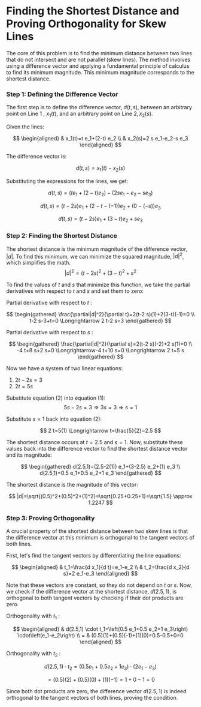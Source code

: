 # Finding the Shortest Distance and Proving Orthogonality for Skew Lines

The core of this problem is to find the minimum distance between two lines that do not intersect and are not parallel (skew lines). The method involves using a difference vector and applying a fundamental principle of calculus to find its minimum magnitude. This minimum magnitude corresponds to the shortest distance.

### Step 1: Defining the Difference Vector

The first step is to define the difference vector, $d(t, s)$, between an arbitrary point on Line 1 , $x_1(t)$, and an arbitrary point on Line $2, x_2(s)$.

Given the lines:

$$
\begin{aligned}
& x_1(t)=t e_1+(2-t) e_2 \\
& x_2(s)=2 s e_1-e_2-s e_3
\end{aligned}
$$


The difference vector is:

$$
d(t, s)=x_1(t)-x_2(s)
$$


Substituting the expressions for the lines, we get:

$$
d(t, s)=\left(t e_1+(2-t) e_2\right)-\left(2 s e_1-e_2-s e_3\right)
$$

$$
d(t, s)=(t-2 s) e_1+(2-t-(-1)) e_2+(0-(-s)) e_3
$$


$$
d(t, s)=(t-2 s) e_1+(3-t) e_2+s e_3
$$

### Step 2: Finding the Shortest Distance

The shortest distance is the minimum magnitude of the difference vector, $|d|$. To find this minimum, we can minimize the squared magnitude, $|d|^2$, which simplifies the math.
$$
|d|^2=(t-2 s)^2+(3-t)^2+s^2
$$


To find the values of $t$ and $s$ that minimize this function, we take the partial derivatives with respect to $t$ and $s$ and set them to zero:

Partial derivative with respect to $t$ :

$$
\begin{gathered}
\frac{\partial|d|^2}{\partial t}=2(t-2 s)(1)+2(3-t)(-1)=0 \\
t-2 s-3+t=0 \Longrightarrow 2 t-2 s=3
\end{gathered}
$$


Partial derivative with respect to $s$ :

$$
\begin{gathered}
\frac{\partial|d|^2}{\partial s}=2(t-2 s)(-2)+2 s(1)=0 \\
-4 t+8 s+2 s=0 \Longrightarrow-4 t+10 s=0 \Longrightarrow 2 t=5 s
\end{gathered}
$$


Now we have a system of two linear equations:
1. $2 t-2 s=3$
2. $2 t=5 s$

Substitute equation (2) into equation (1):
$$
5 s-2 s=3 \Longrightarrow 3 s=3 \Longrightarrow s=1
$$


Substitute $s=1$ back into equation (2):

$$
2 t=5(1) \Longrightarrow t=\frac{5}{2}=2.5
$$


The shortest distance occurs at $t=2.5$ and $s=1$.
Now, substitute these values back into the difference vector to find the shortest distance vector and its magnitude:

$$
\begin{gathered}
d(2.5,1)=(2.5-2(1)) e_1+(3-2.5) e_2+(1) e_3 \\
d(2.5,1)=0.5 e_1+0.5 e_2+1 e_3
\end{gathered}
$$


The shortest distance is the magnitude of this vector:

$$
|d|=\sqrt{(0.5)^2+(0.5)^2+(1)^2}=\sqrt{0.25+0.25+1}=\sqrt{1.5} \approx 1.2247
$$

### Step 3: Proving Orthogonality

A crucial property of the shortest distance between two skew lines is that the difference vector at this minimum is orthogonal to the tangent vectors of both lines.

First, let's find the tangent vectors by differentiating the line equations:

$$
\begin{aligned}
& t_1=\frac{d x_1}{d t}=e_1-e_2 \\
& t_2=\frac{d x_2}{d s}=2 e_1-e_3
\end{aligned}
$$


Note that these vectors are constant, so they do not depend on $t$ or $s$.
Now, we check if the difference vector at the shortest distance, $d(2.5,1)$, is orthogonal to both tangent vectors by checking if their dot products are zero.

Orthogonality with $t_1$ :

$$
\begin{aligned}
& d(2.5,1) \cdot t_1=\left(0.5 e_1+0.5 e_2+1 e_3\right) \cdot\left(e_1-e_2\right) \\
= & (0.5)(1)+(0.5)(-1)+(1)(0)=0.5-0.5+0=0
\end{aligned}
$$


Orthogonality with $t_2$ :

$$
d(2.5,1) \cdot t_2=\left(0.5 e_1+0.5 e_2+1 e_3\right) \cdot\left(2 e_1-e_3\right)
$$

$$
=(0.5)(2)+(0.5)(0)+(1)(-1)=1+0-1=0
$$


Since both dot products are zero, the difference vector $d(2.5,1)$ is indeed orthogonal to the tangent vectors of both lines, proving the condition.
